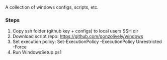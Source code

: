 A collection of windows configs, scripts, etc.

### Steps
1. Copy ssh folder (github key + configs) to local users SSH dir
2. Download script repo: https://github.com/gonzolively/windows
3. Set execution policy: Set-ExecutionPolicy -ExecutionPolicy Unrestricted -Force
4. Run WindowsSetup.ps1
